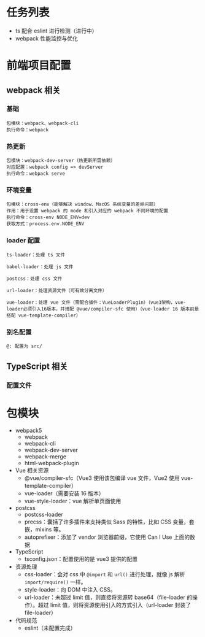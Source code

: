 # 任务列表

- ts 配合 eslint 进行检测（进行中）
- webpack 性能监控与优化

# 前端项目配置

## webpack 相关

### 基础

```
包模块：webpack、webpack-cli
执行命令：webpack
```

### 热更新

```
包模块：webpack-dev-server（热更新所需依赖）
对应配置：webpack config => devServer
执行命令：webpack serve
```

### 环境变量

```
包模块：cross-env（能够解决 window、MacOS 系统变量的差异问题）
作用：用于设置 webpack 的 mode 和引入对应的 webpack 不同环境的配置
执行命令：cross-env NODE_ENV=dev
获取方式：process.env.NODE_ENV
```

### loader 配置

```
ts-loader：处理 ts 文件

babel-loader：处理 js 文件

postcss：处理 css 文件

url-loader：处理资源文件（可有效分离文件）

vue-loader：处理 vue 文件（需配合插件：VueLoaderPlugin）（vue3架构，vue-loader必须引入16版本，并搭配 @vue/compiler-sfc 使用）（vue-loader 16 版本前是搭配 vue-template-compiler）
```

### 别名配置

```
@: 配置为 src/
```

## TypeScript 相关

### 配置文件

# 包模块

- webpack5
  - webpack
  - webpack-cli
  - webpack-dev-server
  - webpack-merge
  - html-webpack-plugin
- Vue 相关资源
  - @vue/compiler-sfc（Vue3 使用该包编译 vue 文件，Vue2 使用 vue-template-compiler）
  - vue-loader（需要安装 16 版本）
  - vue-style-loader：vue 解析单页面使用
- postcss
  - postcss-loader
  - precss：囊括了许多插件来支持类似 Sass 的特性，比如 CSS 变量，套嵌，mixins 等。
  - autoprefixer：添加了 vendor 浏览器前缀，它使用 Can I Use 上面的数据
- TypeScript
  - tsconfig.json：配置使用的是 vue3 提供的配置
- 资源处理
  - css-loader：会对 css 中 `@import` 和 `url()` 进行处理，就像 js 解析 `import/require()` 一样。
  - style-loader：向 DOM 中注入 CSS。
  - url-loader：未超过 limit 值，则直接将资源转 base64（file-loader 的操作）。超过 limit 值，则将资源使用引入的方式引入（url-loader 封装了 file-loader）
- 代码规范
  - eslint（未配置完成）
